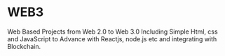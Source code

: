 # WEB3
Web Based Projects from Web 2.0 to Web 3.0 Including Simple Html, css and JavaScript to Advance with Reactjs, node.js etc and integrating with Blockchain.
